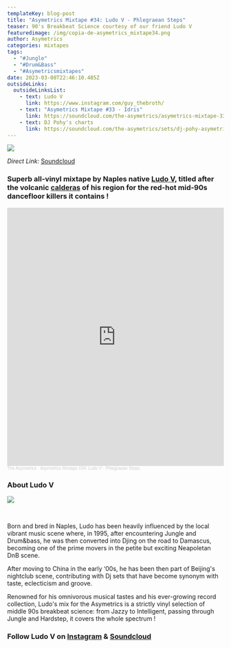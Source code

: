 ```yaml
---
templateKey: blog-post
title: "Asymetrics Mixtape #34: Ludo V - Phlegraean Steps"
teaser: 90's Breakbeat Science courtesy of our friend Ludo V
featuredimage: /img/copia-de-asymetrics_mixtape34.png
author: Asymetrics
categories: mixtapes
tags:
  - "#Jungle"
  - "#Drum&Bass"
  - "#Asymetricsmixtapes"
date: 2023-03-08T22:46:10.485Z
outsideLinks:
  outsideLinksList:
    - text: Ludo V
      link: https://www.instagram.com/guy_thebroth/
    - text: "Asymetrics Mixtape #33 - Idris"
      link: https://soundcloud.com/the-asymetrics/asymetrics-mixtape-33-idris-cyber-drums?in=the-asymetrics/sets/the-asymetrics-mixtapes
    - text: DJ Pohy's charts
      link: https://soundcloud.com/the-asymetrics/sets/dj-pohy-asymetrics-tape-1
---
```

![](/img/flegrei.jpg)

*Direct Link:* [Soundcloud](https://soundcloud.com/the-asymetrics/asymetrics-mixtape-34-ludo-v-phlegraean-steps)

### Superb all-vinyl mixtape by Naples native [Ludo V,](https://www.instagram.com/guy_thebroth/) titled after the volcanic [calderas](https://en.wikipedia.org/wiki/Phlegraean_Fields) of his region for the red-hot mid-90s dancefloor killers it contains !

<iframe width="100%" height="600" scrolling="no" frameborder="no" allow="autoplay" src="https://w.soundcloud.com/player/?url=https%3A//api.soundcloud.com/tracks/1458454999&color=%23ff5500&auto_play=false&hide_related=false&show_comments=true&show_user=true&show_reposts=false&show_teaser=true&visual=true"></iframe><div style="font-size: 10px; color: #cccccc;line-break: anywhere;word-break: normal;overflow: hidden;white-space: nowrap;text-overflow: ellipsis; font-family: Interstate,Lucida Grande,Lucida Sans Unicode,Lucida Sans,Garuda,Verdana,Tahoma,sans-serif;font-weight: 100;"><a href="https://soundcloud.com/the-asymetrics" title="The Asymetrics" target="_blank" style="color: #cccccc; text-decoration: none;">The Asymetrics</a> · <a href="https://soundcloud.com/the-asymetrics/asymetrics-mixtape-34-ludo-v-phlegraean-steps" title="Asymetrics Mixtape #34: Ludo V - Phlegraean Steps" target="_blank" style="color: #cccccc; text-decoration: none;">Asymetrics Mixtape #34: Ludo V - Phlegraean Steps</a></div>

### About Ludo V

![](/img/ludo-v.jpg)

<br>

Born and bred in Naples, Ludo has been heavily influenced by the local vibrant music scene where, in 1995, after encountering Jungle and Drum&bass, he was then converted into Djing on the road to Damascus, becoming one of the prime movers in the petite but exciting Neapoletan DnB scene. 

After moving to China in the early ‘00s, he has been then part of Beijing's nightclub scene, contributing with Dj sets that have become synonym with taste, eclecticism and groove. 

Renowned for his omnivorous musical tastes and his ever-growing record collection, Ludo's mix for the Asymetrics is a strictly vinyl selection of middle 90s breakbeat science: from Jazzy to Intelligent, passing through Jungle and Hardstep, it covers the whole spectrum !

### Follow Ludo V on [Instagram](https://www.instagram.com/guy_thebroth/) & [Soundcloud](https://soundcloud.com/ludo-v)